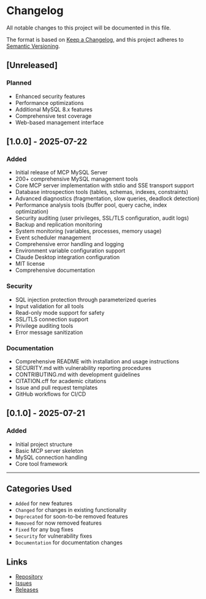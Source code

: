 # Changelog

All notable changes to this project will be documented in this file.

The format is based on [Keep a Changelog](https://keepachangelog.com/en/1.0.0/),
and this project adheres to [Semantic Versioning](https://semver.org/spec/v2.0.0.html).

## [Unreleased]

### Planned
- Enhanced security features
- Performance optimizations
- Additional MySQL 8.x features
- Comprehensive test coverage
- Web-based management interface

## [1.0.0] - 2025-07-22

### Added
- Initial release of MCP MySQL Server
- 200+ comprehensive MySQL management tools
- Core MCP server implementation with stdio and SSE transport support
- Database introspection tools (tables, schemas, indexes, constraints)
- Advanced diagnostics (fragmentation, slow queries, deadlock detection)
- Performance analysis tools (buffer pool, query cache, index optimization)
- Security auditing (user privileges, SSL/TLS configuration, audit logs)
- Backup and replication monitoring
- System monitoring (variables, processes, memory usage)
- Event scheduler management
- Comprehensive error handling and logging
- Environment variable configuration support
- Claude Desktop integration configuration
- MIT license
- Comprehensive documentation

### Security
- SQL injection protection through parameterized queries
- Input validation for all tools
- Read-only mode support for safety
- SSL/TLS connection support
- Privilege auditing tools
- Error message sanitization

### Documentation
- Comprehensive README with installation and usage instructions
- SECURITY.md with vulnerability reporting procedures
- CONTRIBUTING.md with development guidelines
- CITATION.cff for academic citations
- Issue and pull request templates
- GitHub workflows for CI/CD

## [0.1.0] - 2025-07-21

### Added
- Initial project structure
- Basic MCP server skeleton
- MySQL connection handling
- Core tool framework

---

## Categories Used

- `Added` for new features
- `Changed` for changes in existing functionality
- `Deprecated` for soon-to-be removed features
- `Removed` for now removed features
- `Fixed` for any bug fixes
- `Security` for vulnerability fixes
- `Documentation` for documentation changes

## Links

- [Repository](https://github.com/mukul975/mysql-mcp-server)
- [Issues](https://github.com/mukul975/mysql-mcp-server/issues)
- [Releases](https://github.com/mukul975/mysql-mcp-server/releases)
